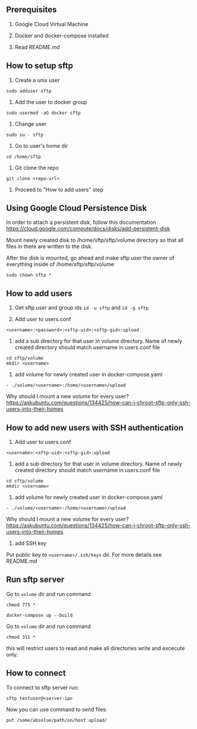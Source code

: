## Prerequisites ##

1. Google Cloud Virtual Machine

1. Docker and docker-compose installed

1. Read README.md


## How to setup sftp ##

1. Create a unix user

```sudo adduser sftp```

1. Add the user to docker group

```sudo usermod -aG docker sftp```

1. Change user

```sudo su - sftp```

1. Go to user's home dir

```cd /home/sftp```

1. Git clone the repo

```git clone <repo-url>```

1. Proceed to "How to add users" step


## Using Google Cloud Persistence Disk ##

In order to attach a persistent disk, follow this documentation https://cloud.google.com/compute/docs/disks/add-persistent-disk

Mount newly created disk to /home/sftp/sftp/volume directory so that all files in there are written to the disk.

After the disk is mounted, go ahead and make sftp user the owner of everything inside of /home/sftp/sftp/volume

```
sudo chown sftp *
```

## How to add users ##

1. Get sftp user and group ids `id -u sftp` and `id -g sftp`

1. Add user to users.conf 

```<username>:<password>:<sftp-uid>:<sftp-gid>:upload```

1. add a sub directory for that user in volume directory. Name of newly created directory should match username in users.conf file

```
cd sftp/volume
mkdir <username>
```

1. add volume for newly created user in docker-compose.yaml

```- ./volume/<username>:/home/<username>/upload```

Why should I mount a new volume for every user? https://askubuntu.com/questions/134425/how-can-i-chroot-sftp-only-ssh-users-into-their-homes


## How to add new users with SSH authentication ##

1. Add user to users.conf

```<username>:<sftp-uid>:<sftp-gid>:upload```

1. add a sub directory for that user in volume directory. Name of newly created directory should match username in users.conf file

```
cd sftp/volume
mkdir <username>
```

1. add volume for newly created user in docker-compose.yaml

```- ./volume/<username>:/home/<username>/upload```

Why should I mount a new volume for every user? https://askubuntu.com/questions/134425/how-can-i-chroot-sftp-only-ssh-users-into-their-homes

1. add SSH key

Put public key to `<username>/.ssh/keys` dir. For more details see README.md


## Run sftp server ##

Go to `volume` dir and run command 

```chmod 775 * ```

```
docker-compose up --build
```

Go to `volume` dir and run command 

```chmod 311 * ```

this will restrict users to read and make all directories write and excecute only.

## How to connect ##

To connect to sftp server run: 

```
sftp testuser@<server-ip>
```

Now you can use command to send files:

```
put /some/absolue/path/on/host upload/
```

